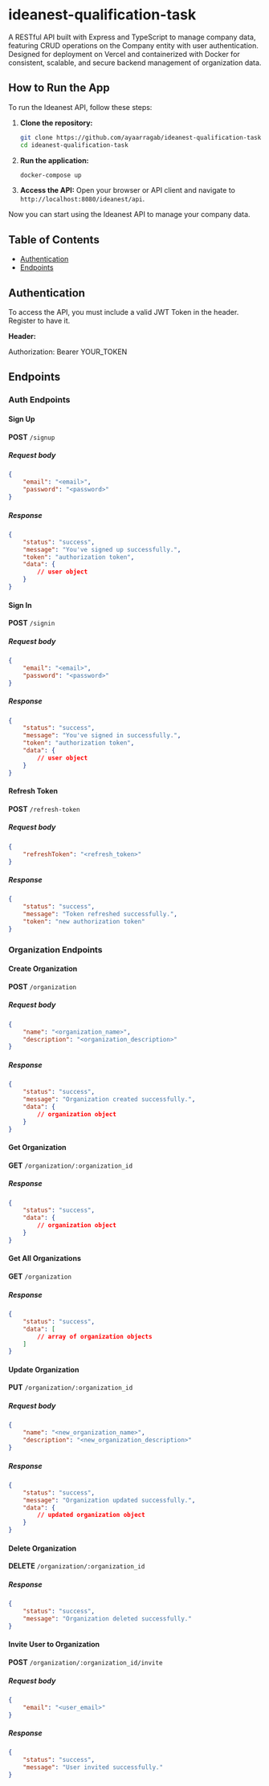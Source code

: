 # ideanest-qualification-task
A RESTful API built with Express and TypeScript to manage company data, featuring CRUD operations on the Company entity with user authentication. Designed for deployment on Vercel and containerized with Docker for consistent, scalable, and secure backend management of organization data.
## How to Run the App

To run the Ideanest API, follow these steps:

1. **Clone the repository:**
    ```sh
    git clone https://github.com/ayaarragab/ideanest-qualification-task.git
    cd ideanest-qualification-task
    ```


2. **Run the application:**
    ```sh
    docker-compose up
    ```

5. **Access the API:**
    Open your browser or API client and navigate to `http://localhost:8080/ideanest/api`.

Now you can start using the Ideanest API to manage your company data.

## Table of Contents

- [Authentication](#authentication)
- [Endpoints](#endpoints)

## Authentication

To access the API, you must include a valid JWT Token in the header. Register to have it.

**Header:**

Authorization: Bearer YOUR_TOKEN

## Endpoints

### Auth Endpoints

#### Sign Up

**POST** `/signup`

##### Request body

```json
{
    "email": "<email>",
    "password": "<password>"
}
```

##### Response

```json
{
    "status": "success",
    "message": "You've signed up successfully.",
    "token": "authorization token",
    "data": {
        // user object
    }
}
```

#### Sign In

**POST** `/signin`

##### Request body

```json
{
    "email": "<email>",
    "password": "<password>"
}
```

##### Response

```json
{
    "status": "success",
    "message": "You've signed in successfully.",
    "token": "authorization token",
    "data": {
        // user object
    }
}
```

#### Refresh Token

**POST** `/refresh-token`

##### Request body

```json
{
    "refreshToken": "<refresh_token>"
}
```

##### Response

```json
{
    "status": "success",
    "message": "Token refreshed successfully.",
    "token": "new authorization token"
}
```

### Organization Endpoints

#### Create Organization

**POST** `/organization`

##### Request body

```json
{
    "name": "<organization_name>",
    "description": "<organization_description>"
}
```

##### Response

```json
{
    "status": "success",
    "message": "Organization created successfully.",
    "data": {
        // organization object
    }
}
```

#### Get Organization

**GET** `/organization/:organization_id`

##### Response

```json
{
    "status": "success",
    "data": {
        // organization object
    }
}
```

#### Get All Organizations

**GET** `/organization`

##### Response

```json
{
    "status": "success",
    "data": [
        // array of organization objects
    ]
}
```

#### Update Organization

**PUT** `/organization/:organization_id`

##### Request body

```json
{
    "name": "<new_organization_name>",
    "description": "<new_organization_description>"
}
```

##### Response

```json
{
    "status": "success",
    "message": "Organization updated successfully.",
    "data": {
        // updated organization object
    }
}
```

#### Delete Organization

**DELETE** `/organization/:organization_id`

##### Response

```json
{
    "status": "success",
    "message": "Organization deleted successfully."
}
```

#### Invite User to Organization

**POST** `/organization/:organization_id/invite`

##### Request body

```json
{
    "email": "<user_email>"
}
```

##### Response

```json
{
    "status": "success",
    "message": "User invited successfully."
}
```
